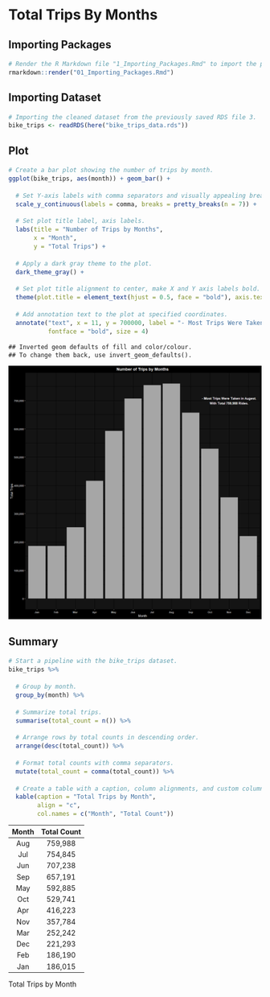 Total Trips By Months
================

## Importing Packages

``` r
# Render the R Markdown file "1_Importing_Packages.Rmd" to import the packages.
rmarkdown::render("01_Importing_Packages.Rmd")
```

## Importing Dataset

``` r
# Importing the cleaned dataset from the previously saved RDS file 3.
bike_trips <- readRDS(here("bike_trips_data.rds"))
```

## Plot

``` r
# Create a bar plot showing the number of trips by month.
ggplot(bike_trips, aes(month)) + geom_bar() + 
  
  # Set Y-axis labels with comma separators and visually appealing breaks.
  scale_y_continuous(labels = comma, breaks = pretty_breaks(n = 7)) + 
  
  # Set plot title label, axis labels.
  labs(title = "Number of Trips by Months",
       x = "Month",
       y = "Total Trips") +
  
  # Apply a dark gray theme to the plot.
  dark_theme_gray() + 
  
  # Set plot title alignment to center, make X and Y axis labels bold.
  theme(plot.title = element_text(hjust = 0.5, face = "bold"), axis.text = element_text(face = "bold")) +
  
  # Add annotation text to the plot at specified coordinates.
  annotate("text", x = 11, y = 700000, label = "- Most Trips Were Taken in Augest.\nWith Total 759,988 Rides.",
           fontface = "bold", size = 4)
```

    ## Inverted geom defaults of fill and color/colour.
    ## To change them back, use invert_geom_defaults().

![](07_Total_Rides_By_Months_files/figure-gfm/Months%20Plot-1.png)<!-- -->

## Summary

``` r
# Start a pipeline with the bike_trips dataset.
bike_trips %>% 
  
  # Group by month.
  group_by(month) %>% 
  
  # Summarize total trips.
  summarise(total_count = n()) %>% 
  
  # Arrange rows by total counts in descending order.
  arrange(desc(total_count)) %>% 
  
  # Format total counts with comma separators.
  mutate(total_count = comma(total_count)) %>% 
  
  # Create a table with a caption, column alignments, and custom column names.
  kable(caption = "Total Trips by Month",
        align = "c",
        col.names = c("Month", "Total Count"))
```

| Month | Total Count |
|:-----:|:-----------:|
|  Aug  |   759,988   |
|  Jul  |   754,845   |
|  Jun  |   707,238   |
|  Sep  |   657,191   |
|  May  |   592,885   |
|  Oct  |   529,741   |
|  Apr  |   416,223   |
|  Nov  |   357,784   |
|  Mar  |   252,242   |
|  Dec  |   221,293   |
|  Feb  |   186,190   |
|  Jan  |   186,015   |

Total Trips by Month
